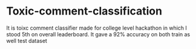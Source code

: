 # Toxic-comment-classification
It is toixc comment classifier made for college level hackathon in which I stood 5th on overall leaderboard. 
It gave a 92% accuracy on both train as well test dataset 
